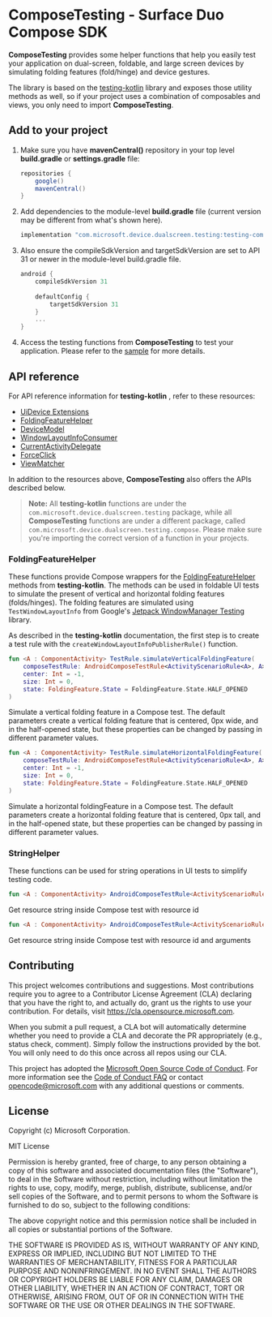 # ComposeTesting - Surface Duo Compose SDK

**ComposeTesting** provides some helper functions that help you easily test your application on dual-screen, foldable, and large screen devices by simulating folding features (fold/hinge) and device gestures.

The library is based on the [testing-kotlin](https://github.com/microsoft/surface-duo-sdk/tree/main/utils/test-utils) library and exposes those utility methods as well, so if your project uses a combination of composables and views, you only need to import **ComposeTesting**.

## Add to your project

1. Make sure you have **mavenCentral()** repository in your top level **build.gradle** or **settings.gradle** file:

    ```gradle
    repositories {
        google()
        mavenCentral()
    }
    ```

2. Add dependencies to the module-level **build.gradle** file (current version may be different from what's shown here).

    ```gradle
    implementation "com.microsoft.device.dualscreen.testing:testing-compose:1.0.0-alpha03"
    ```

3. Also ensure the compileSdkVersion and targetSdkVersion are set to API 31 or newer in the module-level build.gradle file.

    ```gradle
    android { 
        compileSdkVersion 31
        
        defaultConfig { 
            targetSdkVersion 31
        } 
        ... 
    }
    ```

4. Access the testing functions from **ComposeTesting** to test your application. Please refer to the [sample](https://github.com/microsoft/surface-duo-compose-sdk/tree/main/ComposeTesting/sample) for more details.

## API reference

For API reference information for **testing-kotlin** , refer to these resources:

- [UiDevice Extensions](https://github.com/microsoft/surface-duo-sdk/tree/main/utils/test-utils#uidevice-extensions)
- [FoldingFeatureHelper](https://github.com/microsoft/surface-duo-sdk/tree/main/utils/test-utils#foldingfeaturehelper)
- [DeviceModel](https://github.com/microsoft/surface-duo-sdk/tree/main/utils/test-utils#devicemodel)
- [WindowLayoutInfoConsumer](https://github.com/microsoft/surface-duo-sdk/tree/main/utils/test-utils#windowlayoutinfoconsumer)
- [CurrentActivityDelegate](https://github.com/microsoft/surface-duo-sdk/tree/main/utils/test-utils#currentactivitydelegate)
- [ForceClick](https://github.com/microsoft/surface-duo-sdk/tree/main/utils/test-utils#forceclick)
- [ViewMatcher](https://github.com/microsoft/surface-duo-sdk/tree/main/utils/test-utils#viewmatcher)

In addition to the resources above, **ComposeTesting** also offers the APIs described below.

> **Note:** All **testing-kotlin** functions are under the `com.microsoft.device.dualscreen.testing` package, while all **ComposeTesting** functions are under a different package, called `com.microsoft.device.dualscreen.testing.compose`. Please make sure you're importing the correct version of a function in your projects.

### FoldingFeatureHelper

These functions provide Compose wrappers for the [FoldingFeatureHelper](https://github.com/microsoft/surface-duo-sdk/tree/main/utils/test-utils#foldingfeaturehelper) methods from **testing-kotlin**. The methods can be used in foldable UI tests to simulate the present of vertical and
horizontal folding features (folds/hinges). The folding features are simulated using `TestWindowLayoutInfo` from Google's [Jetpack WindowManager Testing](https://developer.android.com/reference/androidx/window/testing/layout/package-summary) library.

As described in the **testing-kotlin** documentation, the first step is to create a test rule with the `createWindowLayoutInfoPublisherRule()` function.

```kotlin
fun <A : ComponentActivity> TestRule.simulateVerticalFoldingFeature(
    composeTestRule: AndroidComposeTestRule<ActivityScenarioRule<A>, A>,
    center: Int = -1,
    size: Int = 0,
    state: FoldingFeature.State = FoldingFeature.State.HALF_OPENED
)
```

Simulate a vertical folding feature in a Compose test. The default parameters create a vertical folding feature that is centered, 0px wide, and in the half-opened state, but these properties can be changed by passing in different parameter values.

```kotlin
fun <A : ComponentActivity> TestRule.simulateHorizontalFoldingFeature(
    composeTestRule: AndroidComposeTestRule<ActivityScenarioRule<A>, A>,
    center: Int = -1,
    size: Int = 0,
    state: FoldingFeature.State = FoldingFeature.State.HALF_OPENED
)
```

Simulate a horizontal foldingFeature in a Compose test. The default parameters create a horizontal folding feature that is centered, 0px tall, and in the half-opened state, but these properties can be changed by passing in different parameter values.

### StringHelper

These functions can be used for string operations in UI tests to simplify testing code.

```kotlin
fun <A : ComponentActivity> AndroidComposeTestRule<ActivityScenarioRule<A>, A>.getString(@StringRes id: Int): String
```

Get resource string inside Compose test with resource id

```kotlin
fun <A : ComponentActivity> AndroidComposeTestRule<ActivityScenarioRule<A>, A>.getString(@StringRes id: Int, vararg formatArgs: Any): String
```

Get resource string inside Compose test with resource id and arguments

## Contributing

This project welcomes contributions and suggestions.  Most contributions require you to agree to a
Contributor License Agreement (CLA) declaring that you have the right to, and actually do, grant us
the rights to use your contribution. For details, visit https://cla.opensource.microsoft.com.

When you submit a pull request, a CLA bot will automatically determine whether you need to provide
a CLA and decorate the PR appropriately (e.g., status check, comment). Simply follow the instructions
provided by the bot. You will only need to do this once across all repos using our CLA.

This project has adopted the [Microsoft Open Source Code of Conduct](https://opensource.microsoft.com/codeofconduct/).
For more information see the [Code of Conduct FAQ](https://opensource.microsoft.com/codeofconduct/faq/) or
contact [opencode@microsoft.com](mailto:opencode@microsoft.com) with any additional questions or comments.

## License

Copyright (c) Microsoft Corporation.

MIT License

Permission is hereby granted, free of charge, to any person obtaining a copy of this software and associated documentation files (the "Software"), to deal in the Software without restriction, including without limitation the rights to use, copy, modify, merge, publish, distribute, sublicense, and/or sell copies of the Software, and to permit persons to whom the Software is furnished to do so, subject to the following conditions:

The above copyright notice and this permission notice shall be included in all copies or substantial portions of the Software.

THE SOFTWARE IS PROVIDED AS IS, WITHOUT WARRANTY OF ANY KIND, EXPRESS OR IMPLIED, INCLUDING BUT NOT LIMITED TO THE WARRANTIES OF MERCHANTABILITY, FITNESS FOR A PARTICULAR PURPOSE AND NONINFRINGEMENT. IN NO EVENT SHALL THE AUTHORS OR COPYRIGHT HOLDERS BE LIABLE FOR ANY CLAIM, DAMAGES OR OTHER LIABILITY, WHETHER IN AN ACTION OF CONTRACT, TORT OR OTHERWISE, ARISING FROM, OUT OF OR IN CONNECTION WITH THE SOFTWARE OR THE USE OR OTHER DEALINGS IN THE SOFTWARE.
